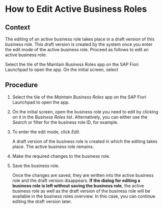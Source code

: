 <!-- copyfbae4e55c3b84a35bea18bce8fcd8f08 -->

# How to Edit Active Business Roles



<a name="copyfbae4e55c3b84a35bea18bce8fcd8f08__HowToEditAcitveBusinessRoles_context"/>

## Context

The editing of an active business role takes place in a draft version of this business role. This draft version is created by the system once you enter the edit mode of the active business role. Proceed as follows to edit an active business role:

Select the tile of the Maintain Business Roles app on the SAP Fiori Launchpad to open the app. On the initial screen, select



<a name="copyfbae4e55c3b84a35bea18bce8fcd8f08__HowToEditAcitveBusinessRoles_steps"/>

## Procedure

1.  Select the tile of the *Maintain Business Roles* app on the SAP Fiori Launchpad to open the app.

2.  On the initial screen, open the business role you need to edit by clicking on it in the *Business Roles* list. Alternatively, you can either use the *Search* or filter for the business role ID, for example.

3.  To enter the edit mode, click *Edit*.

    A draft version of the business role is created in which the editing takes place. The active business role remains.

4.  Make the required changes to the business role.

5.  Save the business role.

    Once the changes are saved, they are written into the active business role and the draft version disappears. **If the dialog for editing a business role is left without saving the business role**, the active business role as well as the draft version of the business role will be available in the business roles overview. In this case, you can continue editing the draft version later.


